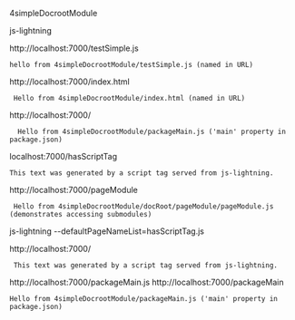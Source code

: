 
4simpleDocrootModule


js-lightning

http://localhost:7000/testSimple.js

	hello from 4simpleDocrootModule/testSimple.js (named in URL)

http://localhost:7000/index.html

	 Hello from 4simpleDocrootModule/index.html (named in URL)

http://localhost:7000/

	  Hello from 4simpleDocrootModule/packageMain.js ('main' property in package.json)

localhost:7000/hasScriptTag

	This text was generated by a script tag served from js-lightning.

http://localhost:7000/pageModule

	 Hello from 4simpleDocrootModule/docRoot/pageModule/pageModule.js (demonstrates accessing submodules) 


js-lightning --defaultPageNameList=hasScriptTag.js

http://localhost:7000/
	
	 This text was generated by a script tag served from js-lightning. 

http://localhost:7000/packageMain.js
http://localhost:7000/packageMain

	Hello from 4simpleDocrootModule/packageMain.js ('main' property in package.json)